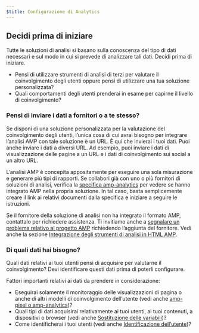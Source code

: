 ```yaml
---
$title: Configurazione di Analytics
---
```


## Decidi prima di iniziare

Tutte le soluzioni di analisi si basano sulla conoscenza del tipo di dati necessari
e sul modo in cui si prevede di analizzare tali dati. Decidi prima di iniziare.

* Pensi di utilizzare strumenti di analisi di terzi per valutare il coinvolgimento degli utenti
oppure pensi di utilizzare una tua soluzione personalizzata?
* Quali comportamenti degli utenti prenderai in esame per capirne il livello di coinvolgimento?

### Pensi di inviare i dati a fornitori o a te stesso?

Se disponi di una soluzione personalizzata per la valutazione del coinvolgimento degli utenti,
l’unica cosa di cui avrai bisogno per integrare l’analisi AMP con tale soluzione è un URL.
È qui che invierai i tuoi dati.
Puoi anche inviare i dati a diversi URL.
Ad esempio, puoi inviare i dati di visualizzazione delle pagine a un URL
e i dati di coinvolgimento sui social a un altro URL.

L’analisi AMP è concepita appositamente per eseguire una sola misurazione e generare più tipi di rapporti.
Se collabori già con uno o più fornitori di soluzioni di analisi,
verifica la
[specifica amp-analytics](../../../../documentation/components/reference/amp-analytics.md)
per vedere se hanno integrato AMP nella propria soluzione.
In tal caso, basta semplicemente creare il link ai relativi documenti dalla specifica
e iniziare a seguire le istruzioni.

Se il fornitore della soluzione di analisi non ha integrato il formato AMP,
contattalo per richiedere assistenza.
Ti invitiamo anche a [segnalare un problema relativo al progetto AMP](https://github.com/ampproject/amphtml/issues/new)
richiedendo l’aggiunta del fornitore.
Vedi anche la sezione
[Integrazione degli strumenti di analisi in HTML AMP](https://github.com/ampproject/amphtml/blob/master/extensions/amp-analytics/integrating-analytics.md).

### Di quali dati hai bisogno?

Quali dati relativi ai tuoi utenti pensi di acquisire per valutarne il coinvolgimento?
Devi identificare questi dati prima di poterli configurare.

Fattori importanti relativi ai dati da prendere in considerazione:

* Eseguirai solamente il monitoraggio delle visualizzazioni di pagina o anche di altri modelli di coinvolgimento dell’utente
(vedi anche [amp-pixel o amp-analytics](analytics_basics.md#use-amp-pixel-or-amp-analytics))?
* Quali tipi di dati acquisirai relativamente ai tuoi utenti, ai tuoi contenuti,
a dispositivi o browser (vedi anche [Sostituzione delle variabili](analytics_basics.md#variable-substitution))?
* Come identificherai i tuoi utenti (vedi anche [Identificazione dell’utente](analytics_basics.md#user-identification))?
